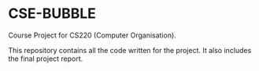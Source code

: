 # CSE-BUBBLE
Course Project for CS220 (Computer Organisation). 

This repository contains all the code written for the project. It also includes the final project report.
